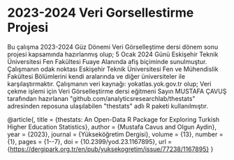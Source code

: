# 2023-2024 Veri Gorsellestirme Projesi
Bu çalışma 2023-2024 Güz Dönemi Veri Görselleştime dersi dönem sonu projesi kapsamında hazırlanmış olup;
5 Ocak 2024 Günü Eskişehir Teknik Üniversitesi Fen Fakültesi Fuaye Alanında afiş biçiminde sunulmuştur.
Çalışmanın odak noktası Eskişehir Teknik Üniversitesi Fen ve Mühendislik Fakültesi Bölümlerini kendi aralarında ve diğer üniversiteler ile karşılaştırmaktır. 
Çalışmanın veri kaynağı: yokatlas.yok.gov.tr olup;
Veri çekme işlemi için Veri Görselleştirme dersi eğitmeni Sayın MUSTAFA ÇAVUŞ tarafından hazırlanan "github.com/analyticsresearchlab/thestats" adresinden reposuna ulaşılabilen "thestats" adlı R paketi kullanılmıştır.


@article{,
    title = {thestats: An Open-Data R Package for Exploring Turkish Higher Education Statistics},
    author = {Mustafa Cavus and Olgun Aydin},
    year = {2023},
    journal = {Yükseköğretim Dergisi},
    volume = {13},
    number = {1},
    pages = {1--7},
    doi = {10.2399/yod.23.1167895},
    url = {https://dergipark.org.tr/en/pub/yuksekogretim/issue/77238/1167895}
  }
